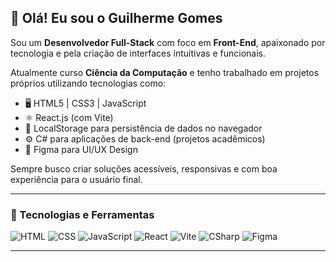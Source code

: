 ## 👋 Olá! Eu sou o Guilherme Gomes

Sou um **Desenvolvedor Full-Stack** com foco em **Front-End**, apaixonado por tecnologia e pela criação de interfaces intuitivas e funcionais.

Atualmente curso **Ciência da Computação** e tenho trabalhado em projetos próprios utilizando tecnologias como:

- 🖥️ HTML5 | CSS3 | JavaScript
- ⚛️ React.js (com Vite)
- 💾 LocalStorage para persistência de dados no navegador
- ⚙️ C# para aplicações de back-end (projetos acadêmicos)
- 🎨 Figma para UI/UX Design

Sempre busco criar soluções acessíveis, responsivas e com boa experiência para o usuário final.

---

### 🚀 Tecnologias e Ferramentas
![HTML](https://img.shields.io/badge/-HTML5-E34F26?style=flat&logo=html5&logoColor=fff)
![CSS](https://img.shields.io/badge/-CSS3-1572B6?style=flat&logo=css3)
![JavaScript](https://img.shields.io/badge/-JavaScript-F7DF1E?style=flat&logo=javascript&logoColor=000)
![React](https://img.shields.io/badge/-React-61DAFB?style=flat&logo=react&logoColor=000)
![Vite](https://img.shields.io/badge/-Vite-646CFF?style=flat&logo=vite&logoColor=fff)
![CSharp](https://img.shields.io/badge/-C%23-239120?style=flat&logo=c-sharp&logoColor=fff)
![Figma](https://img.shields.io/badge/-Figma-F24E1E?style=flat&logo=figma&logoColor=fff)

---
